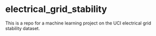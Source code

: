 # electrical_grid_stability
This is a repo for a machine learning project on the UCI electrical grid stability dataset.
